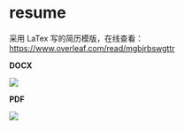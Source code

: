 # resume

采用 LaTex 写的简历模版，在线查看：https://www.overleaf.com/read/mgbjrbswgttr

**DOCX**

![](https://cdn.statically.io/gh/hoochanlon/resume/main/resume.jpg)

**PDF**

![](https://cdn.statically.io/gh/hoochanlon/resume/main/resume.png)
